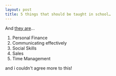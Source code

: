 ```yaml
---
layout: post
title: 5 things that should be taught in school…
---
```


And [they are](http://briankim.net/blog/2007/03/top-5-things-that-should-be-taught-in-every-school/)...

1. Personal Finance
2. Communicating effectively
3. Social Skills
4. Sales
5. Time Management

and i couldn't agree more to this!
